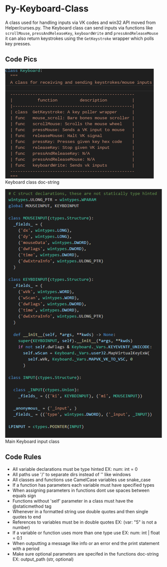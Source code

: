 # Py-Keyboard-Class
A class used for handling inputs via VK codes and win32 API moved from Helper/curses.py. The Keyboard class can send inputs via functions like `scrollMouse`, `pressAndReleaseKey`, `keyboardWrite` and `pressAndReleaseMouse` it can also return keystrokes using the `GetKeystroke` wrapper which polls key presses.


## Code Pics
![main class doc-string](ignore/keyboard-doc-string.png 'Keyboard class doc-string')  
Keyboard class doc-string

![Keyboard input class](ignore/input-class.png 'class for Keyboard input')  
Main Keyboard input class


## Code Rules
* All variable declarations must be type hinted EX: num: int = 0
* All paths use '/' to separate dirs instead of '\' like windows
* All classes and functions use CamelCase variables use snake_case
* If a function has parameters each variable must have specified types
* When assigning parameters in functions dont use spaces between equals sign
* Functions without 'self' parameter in a class must have the @staticmethod tag
* Whenever in a formatted string use double quotes and then single quotes to end
* References to variables must be in double quotes EX: (var: "5" is not a number)
* If a variable or function uses more than one type use EX: num: int | float = 0.1
* When outputting a message like info or an error end the print statement with a period
* Make sure optional parameters are specifed in the functions doc-string EX: output_path (str, optional)